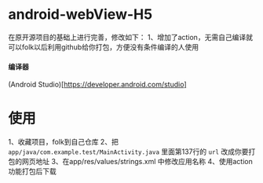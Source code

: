 # android-webView-H5
在原开源项目的基础上进行完善，修改如下：
1、增加了action，无需自己编译就可以folk以后利用github给你打包，方便没有条件编译的人使用

#### 编译器
(Android Studio)[https://developer.android.com/studio]

# 使用
1、收藏项目，folk到自己仓库
2、把 `app/java/com.example.test/MainActivity.java` 里面第137行的 `url` 改成你要打包的网页地址
3、在app/res/values/strings.xml 中修改应用名称
4、使用action功能打包后下载
